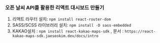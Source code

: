 ### 오픈 날씨 API를 활용한 리액트 대시보드 만들기

1. 리액트 라우터 설치: `npm install react-router-dom`
2. SASS/SCSS 라이브러리 설치: `npm install -D sass-embedded`
3. KAKAO설치 : `npm install react-kakao-maps-sdk` , 문서 : `https://react-kakao-maps-sdk.jaeseokim.dev/docs/intro`
